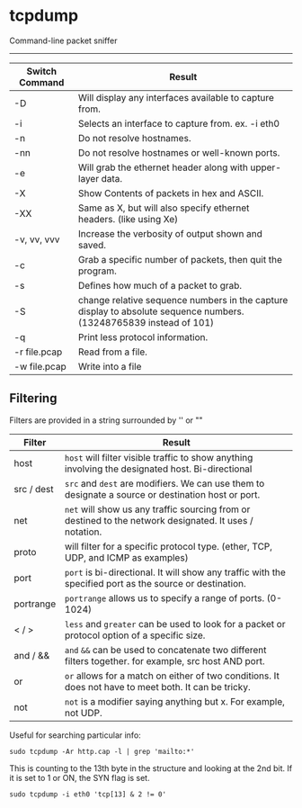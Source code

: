 # tcpdump
Command-line packet sniffer

---

| **Switch Command** | **Result**                                                                                                         |
| ------------------ | ------------------------------------------------------------------------------------------------------------------ |
| -D                  | Will display any interfaces available to capture from.                                                             |
| -i                  | Selects an interface to capture from. ex. -i eth0                                                                  |
| -n                  | Do not resolve hostnames.                                                                                          |
| -nn                 | Do not resolve hostnames or well-known ports.                                                                      |
| -e                  | Will grab the ethernet header along with upper-layer data.                                                         |
| -X                  | Show Contents of packets in hex and ASCII.                                                                         |
| -XX                 | Same as X, but will also specify ethernet headers. (like using Xe)                                                 |
| -v, vv, vvv         | Increase the verbosity of output shown and saved.                                                                  |
| -c                  | Grab a specific number of packets, then quit the program.                                                          |
| -s                  | Defines how much of a packet to grab.                                                                              |
| -S                  | change relative sequence numbers in the capture display to absolute sequence numbers. (13248765839 instead of 101) |
| -q                  | Print less protocol information.                                                                                   |
| -r file.pcap        | Read from a file.                                                                                                  |
| -w file.pcap        | Write into a file                                                                                                  |

## Filtering
Filters are provided in a string surrounded by '' or ""

| Filter     | Result                                                                                                   |
| ---------- | -------------------------------------------------------------------------------------------------------- |
| host       | `host` will filter visible traffic to show anything involving the designated host. Bi-directional        |
| src / dest | `src` and `dest` are modifiers. We can use them to designate a source or destination host or port.       |
| net        | `net` will show us any traffic sourcing from or destined to the network designated. It uses / notation.  |
| proto      | will filter for a specific protocol type. (ether, TCP, UDP, and ICMP as examples)                        |
| port       | `port` is bi-directional. It will show any traffic with the specified port as the source or destination. |
| portrange  | `portrange` allows us to specify a range of ports. (0-1024)                                              |
| < / >      | `less` and `greater` can be used to look for a packet or protocol option of a specific size.             |
| and / &&   | `and` `&&` can be used to concatenate two different filters together. for example, src host AND port.    |
| or         | `or` allows for a match on either of two conditions. It does not have to meet both. It can be tricky.    |
| not        | `not` is a modifier saying anything but x. For example, not UDP.                                         |

Useful for searching particular info:
```shell
sudo tcpdump -Ar http.cap -l | grep 'mailto:*'
```

This is counting to the 13th byte in the structure and looking at the 2nd bit.
If it is set to 1 or ON, the SYN flag is set.
```shell
sudo tcpdump -i eth0 'tcp[13] & 2 != 0'
```

